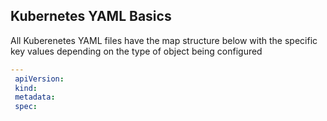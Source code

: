 ## Kubernetes YAML Basics ##

All Kuberenetes YAML files have the map structure below with the specific key values depending on the type of object being configured

```yaml
---
 apiVersion:
 kind:
 metadata:
 spec:
```
